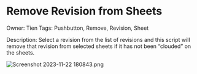 # Remove Revision from Sheets

Owner: Tien
Tags: Pushbutton, Remove, Revision, Sheet

Description: Select a revision from the list of revisions and this script will remove that revision from selected sheets if it has not been “clouded” on the sheets.

![Screenshot 2023-11-22 180843.png](Remove%20Revision%20from%20Sheets%20af4d68396c834aeb9ebb7784e756f8e0/Screenshot_2023-11-22_180843.png)